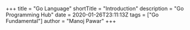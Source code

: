 +++
title = "Go Language"
shortTitle = "Introduction"
description = "Go Programming Hub"
date = 2020-01-26T23:11:13Z
tags = ["Go Fundamental"]
author = "Manoj Pawar"
+++